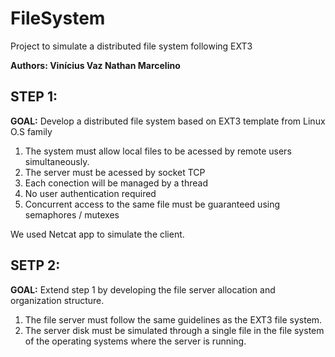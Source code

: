 # FileSystem
Project to simulate a distributed file system following EXT3

**Authors: 
Vinícius Vaz
Nathan Marcelino**

## STEP 1:
**GOAL:**
Develop a distributed file system based on EXT3 template from Linux O.S family

1. The system must allow local files to be acessed by remote users simultaneously.
2. The server must be acessed by socket TCP
3. Each conection will be managed by a thread
4. No user authentication required
5. Concurrent access to the same file must be guaranteed using semaphores / mutexes

We used Netcat app to simulate the client.


## SETP 2:
**GOAL:**
Extend step 1 by developing the file server allocation and organization structure.

1. The file server must follow the same guidelines as the EXT3 file system.
2. The server disk must be simulated through a single file in the file system of the operating systems where the server is running.



